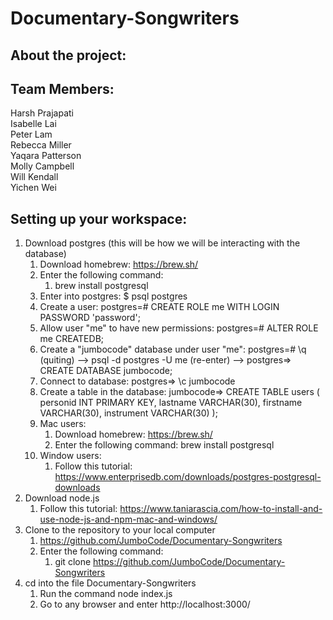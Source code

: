 # Documentary-Songwriters
## About the project: ##

## Team Members: ##
Harsh Prajapati  
Isabelle Lai  
Peter Lam  
Rebecca Miller  
Yaqara Patterson  
Molly Campbell  
Will Kendall  
Yichen Wei

## Setting up your workspace: ##
1. Download postgres (this will be how we will be interacting with the database)
    1. Download homebrew: https://brew.sh/
    2. Enter the following command:
        1.  brew install postgresql
    3. Enter into postgres: $ psql postgres 
    4. Create a user: postgres=# CREATE ROLE me WITH LOGIN PASSWORD 'password'; 
    5. Allow user "me" to have new permissions: postgres=# ALTER ROLE me CREATEDB;
    6. Create a "jumbocode" database under user "me": postgres=# \q (quiting) --> psql -d postgres -U me (re-enter) --> postgres=> CREATE DATABASE jumbocode;
    7. Connect to database: postgres=> \c jumbocode
    8. Create a table in the database: jumbocode=>
                                        CREATE TABLE users (
                                        personid INT PRIMARY KEY,
                                        lastname VARCHAR(30),
                                        firstname VARCHAR(30),
                                        instrument VARCHAR(30)
                                        );
    1. Mac users: 
        1. Download homebrew: https://brew.sh/
        2. Enter the following command: brew install postgresql
    2. Window users: 
        1. Follow this tutorial: https://www.enterprisedb.com/downloads/postgres-postgresql-downloads
2. Download node.js 
    1. Follow this tutorial: https://www.taniarascia.com/how-to-install-and-use-node-js-and-npm-mac-and-windows/
3. Clone to the repository to your local computer
    1. https://github.com/JumboCode/Documentary-Songwriters
    2. Enter the following command: 
        1. git clone https://github.com/JumboCode/Documentary-Songwriters
4. cd into the file Documentary-Songwriters 
    1. Run the command node index.js 
    2. Go to any browser and enter http://localhost:3000/

